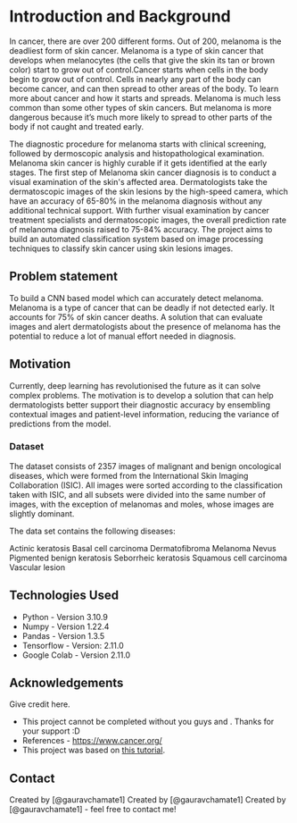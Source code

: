 
# Introduction and Background

In cancer, there are over 200 different forms. Out of 200, melanoma is the deadliest form of skin cancer. Melanoma is a type of skin cancer that develops when melanocytes (the cells that give the skin its tan or brown color) start to grow out of control.Cancer starts when cells in the body begin to grow out of control. 
Cells in nearly any part of the body can become cancer, and can then spread to other areas of the body. To learn more about cancer and how it starts and spreads. Melanoma is much less common than some other types of skin cancers. But melanoma is more dangerous because it’s much more likely to spread to other parts of the 
body if not caught and treated early.

The diagnostic procedure for melanoma starts with clinical screening, followed by dermoscopic analysis and histopathological examination. Melanoma skin cancer is highly curable if it gets identified at the early stages. The first step of Melanoma skin cancer diagnosis is to conduct a visual examination of the skin's affected area. Dermatologists take the dermatoscopic images of the skin lesions by the high-speed camera, which have an accuracy of 65-80% in the melanoma diagnosis without 
any additional technical support. With further visual examination by cancer treatment specialists and dermatoscopic images, the overall prediction rate of melanoma diagnosis raised to 75-84% accuracy. The project aims to build an automated classification system based on image processing techniques to classify skin cancer using skin lesions images.

    
## Problem statement

To build a CNN based model which can accurately detect melanoma. Melanoma is a type of cancer that can be deadly if not detected early. It accounts for 75% of skin cancer deaths. A solution that can evaluate images and alert dermatologists about the presence of melanoma has the potential to reduce a lot of manual effort needed in diagnosis.

## Motivation

Currently, deep learning has revolutionised the future as it can solve complex problems. The motivation is to develop a solution that can help dermatologists better support their diagnostic accuracy by ensembling contextual images and patient-level information, reducing the variance of predictions from the model.


### Dataset

The dataset consists of 2357 images of malignant and benign oncological diseases, which were formed from the International Skin Imaging Collaboration (ISIC). All images were sorted according to the classification taken with ISIC, and all subsets were divided into the same number of images, with the exception of melanomas and moles, whose images are slightly dominant.

The data set contains the following diseases:

Actinic keratosis
Basal cell carcinoma
Dermatofibroma
Melanoma
Nevus
Pigmented benign keratosis
Seborrheic keratosis
Squamous cell carcinoma
Vascular lesion
 
 
## Technologies Used

- Python - Version 3.10.9
- Numpy - Version 1.22.4
- Pandas - Version 1.3.5
- Tensorflow - Version: 2.11.0
- Google Colab - Version 2.11.0




 ## Acknowledgements
Give credit here.
- This project cannot be completed without you guys  and . Thanks for your support :D
- References - https://www.cancer.org/ 
- This project was based on [this tutorial](https://learn.upgrad.com/course/deeplearning).


## Contact
Created by [@gauravchamate1]
Created by [@gauravchamate1]
Created by [@gauravchamate1] - feel free to contact me!



